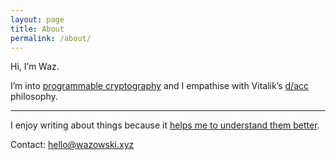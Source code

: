 ```yaml
---
layout: page
title: About
permalink: /about/
---
```


Hi, I’m Waz.

I’m into [programmable cryptography](https://youtu.be/lEPqwF9gPiM?si=8y51UtCwh8oQyPN1) and I empathise with 
Vitalik’s [d/acc](https://vitalik.eth.limo/general/2023/11/27/techno_optimism.html) philosophy.

---

I enjoy writing about things because it [helps me to understand them better](https://twitter.com/benjaminion_xyz/status/1368267425309933573).

Contact: [hello@wazowski.xyz](mailto:hello@wazowski.xyz)

[comment]: <> (Add personal website after Waz)
